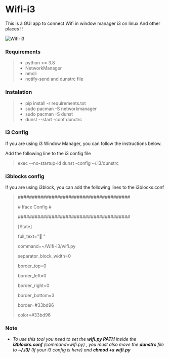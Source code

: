 # Wifi-i3
This is a GUI app to connect Wifi in window manager i3 on linux And other places !!


![Wifi-i3](https://user-images.githubusercontent.com/45467643/122683043-252ecb00-d212-11eb-95dc-44bf90ac55e6.png)



### Requirements

> 
> - python >= 3.8
> - NetworkManager
> - nmcli
> - notify-send and dunstrc file


### Instalation

> - pip install -r requirements.txt
> - sudo pacman -S networkmanager
> - sudo pacman -S dunst
> - dunst --start -conf dunctrc




### i3 Config

If you are using i3 Window Manager, you can follow the instructions below.

Add the following line to the i3 config file

> exec --no-startup-id dunst -config ~/.i3/dunstrc


### i3blocks config
If you are using i3block, you can add the following lines to the i3blocks.conf

> ########################################
> 
> \#          Iface Config                \#
> 
> ########################################
> 
> [State]
> 
> full_text=" "
> 
> command=~/Wifi-i3/wifi.py
> 
> separator_block_width=0
> 
> border_top=0
> 
> border_left=0
> 
> border_right=0
> 
> border_bottom=3
> 
> border=#33bd96
> 
> color=#33bd96





### Note 

- _To use this tool you need to set the **wifi.py  PATH** inside the **i3blocks.conf**  (command=wifi.py) , you must also move the **dunstrc** file to **~/.i3/** (If your i3 config is here) and **chmod +x wifi.py**_


